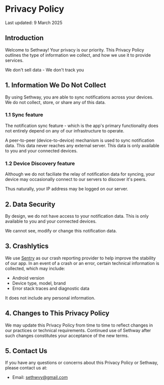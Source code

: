 # Privacy Policy

Last updated: 9 March 2025

## Introduction

Welcome to Sethway! Your privacy is our priority. This Privacy Policy outlines the type of information we collect, and how we use it to provide services.

We don't sell data - We don't track you

## 1. Information We Do Not Collect

By using Sethway, you are able to sync notifications across your devices. We do not collect, store, or share any of this data.

### 1.1 Sync feature

The notification sync feature - which is the app's primary functionality does not entirely depend on any of our infrastructure to operate.

A peer-to-peer (device-to-device) mechanism is used to sync notification data. This data never reaches any external server. This data is only available to you and your connected devices.

### 1.2 Device Discovery feature

Although we do not faciliate the relay of notification data for syncing, your device may occasionally connect to our servers to discover it's peers.

Thus naturally, your IP address may be logged on our server.

## 2. Data Security

By design, we do not have access to your notification data. This is only available to you and your connected devices.

We cannot see, modify or change this notification data.

## 3. Crashlytics

We use [Sentry](sentry.io) as our crash reporting provider to help improve the stability of our app. In an event of a crash or an error, certain technical information is collected, which may include:

- Android version
- Device type, model, brand
- Error stack traces and diagnostic data

It does not include any personal information.

## 4. Changes to This Privacy Policy

We may update this Privacy Policy from time to time to reflect changes in our practices or technical requirements. Continued use of Sethway after such changes constitutes your acceptance of the new terms. 

## 5. Contact Us

If you have any questions or concerns about this Privacy Policy or Sethway, please contact us at: 

- Email: sethwvy@gmail.com
